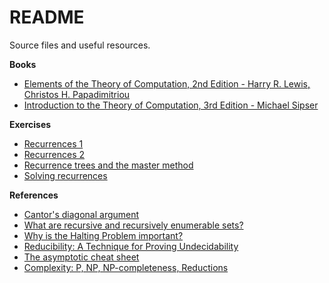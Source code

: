 # README

Source files and useful resources.

**Books**

- [Elements of the Theory of Computation, 2nd Edition - Harry R. Lewis, Christos H. Papadimitriou](https://www.u-cursos.cl/ingenieria/2010/2/CC3102/1/material_docente/bajar?id_material=322214)
- [Introduction to the Theory of Computation, 3rd Edition - Michael Sipser](https://theswissbay.ch/pdf/Book/Introduction%20to%20the%20theory%20of%20computation_third%20edition%20-%20Michael%20Sipser.pdf)

**Exercises**

- [Recurrences 1](http://jeffe.cs.illinois.edu/teaching/algorithms/notes/99-recurrences.pdf)
- [Recurrences 2](https://courses.engr.illinois.edu/cs173/sp2011/Homework/hw9-solutions.pdf)
- [Recurrence trees and the master method](https://www.cs.cornell.edu/courses/cs3110/2012sp/lectures/lec20-master/lec20.html)
- [Solving recurrences](http://web.stanford.edu/class/archive/cs/cs161/cs161.1166/lectures/lecture3.pdf)

**References**

- [Cantor's diagonal argument](https://en.wikipedia.org/wiki/Cantor%27s_diagonal_argument)
- [What are recursive and recursively enumerable sets?](https://stackoverflow.com/questions/920074/what-are-recursively-enumerable-sets)
- [Why is the Halting Problem important?](https://cs.stackexchange.com/questions/32845/why-really-is-the-halting-problem-so-important)
- [Reducibility: A Technique for Proving Undecidability](https://www.youtube.com/watch?v=Wt00XVmyIpY)
- [The asymptotic cheat sheet](http://web.mit.edu/broder/Public/asymptotics-cheatsheet.pdf)
- [Complexity: P, NP, NP-completeness, Reductions](https://www.youtube.com/watch?v=mr1FMrwi6Ew)
